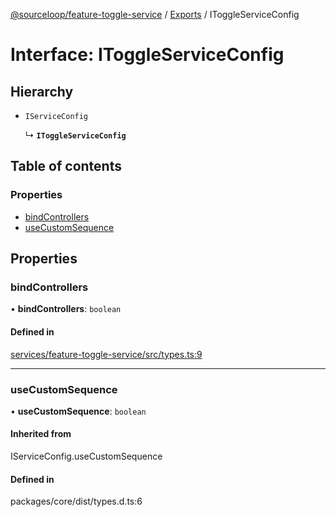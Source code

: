 [@sourceloop/feature-toggle-service](../README.md) / [Exports](../modules.md) / IToggleServiceConfig

# Interface: IToggleServiceConfig

## Hierarchy

- `IServiceConfig`

  ↳ **`IToggleServiceConfig`**

## Table of contents

### Properties

- [bindControllers](IToggleServiceConfig.md#bindcontrollers)
- [useCustomSequence](IToggleServiceConfig.md#usecustomsequence)

## Properties

### bindControllers

• **bindControllers**: `boolean`

#### Defined in

[services/feature-toggle-service/src/types.ts:9](https://github.com/sourcefuse/loopback4-microservice-catalog/blob/bc2553587/services/feature-toggle-service/src/types.ts#L9)

___

### useCustomSequence

• **useCustomSequence**: `boolean`

#### Inherited from

IServiceConfig.useCustomSequence

#### Defined in

packages/core/dist/types.d.ts:6

